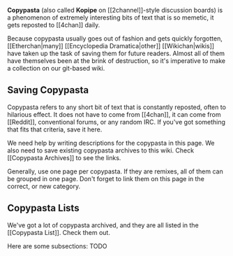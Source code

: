 **Copypasta** (also called **Kopipe** on [[2channel]]-style discussion boards) is a phenomenon of extremely interesting bits of text that is so memetic, it gets reposted to [[4chan]] daily. 

Because copypasta usually goes out of fashion and gets quickly forgotten, [[Etherchan|many]] [[Encyclopedia Dramatica|other]] [[Wikichan|wikis]] have taken up the task of saving them for future readers. Almost all of them have themselves been at the brink of destruction, so it's imperative to make a collection on our git-based wiki.

## Saving Copypasta

Copypasta refers to any short bit of text that is constantly reposted, often to hilarious effect. It does not have to come from [[4chan]], it can come from [[Reddit]], conventional forums, or any random IRC. If you've got something that fits that criteria, save it here.

We need help by writing descriptions for the copypasta in this page. We also need to save existing copypasta archives to this wiki. Check [[Copypasta Archives]] to see the links.

Generally, use one page per copypasta. If they are remixes, all of them can be grouped in one page. Don't forget to link them on this page in the correct, or new category.

## Copypasta Lists

We've got a lot of copypasta archived, and they are all listed in the [[Copypasta List]]. Check them out.

Here are some subsections: TODO
